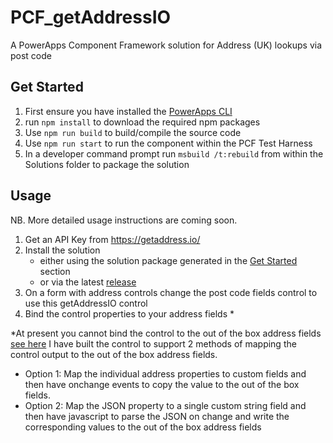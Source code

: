 # PCF_getAddressIO
A PowerApps Component Framework solution for Address (UK) lookups via post code

## Get Started
1. First ensure you have installed the [PowerApps CLI](https://aka.ms/PowerAppsCLI)
2. run `npm install` to download the required npm packages
3. Use `npm run build` to build/compile the source code
4. Use `npm run start` to run the component within the PCF Test Harness
4. In a developer command prompt run `msbuild /t:rebuild` from within the Solutions folder to package the solution

## Usage

NB. More detailed usage instructions are coming soon.

1. Get an API Key from https://getaddress.io/
2. Install the solution
    - either using the solution package generated in the [Get Started](#Get-Started) section
    - or via the latest [release](../../releases)
3. On a form with address controls change the post code fields control to use this getAddressIO control
4. Bind the control properties to your address fields *

*At present you cannot bind the control to the out of the box address fields [see here](https://powerusers.microsoft.com/t5/PowerApps-Ideas/Enable-binding-to-OOB-Address-Fields/idi-p/302387)
I have built the control to support 2 methods of mapping the control output to the out of the box address fields.
- Option 1: Map the individual address properties to custom fields and then have onchange events to copy the value to the out of the box fields.
- Option 2: Map the JSON property to a single custom string field and then have javascript to parse the JSON on change and write the corresponding values to the out of the box address fields